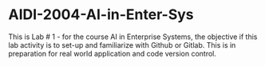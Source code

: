 # AIDI-2004-AI-in-Enter-Sys

This is Lab # 1 - for the course AI in Enterprise Systems, the objective if this lab activity is to set-up and familiarize with Github or Gitlab.
This is in preparation for real world application and code version control.
